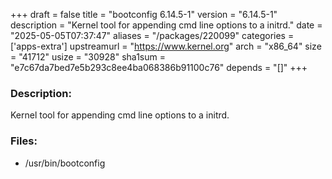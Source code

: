+++
draft = false
title = "bootconfig 6.14.5-1"
version = "6.14.5-1"
description = "Kernel tool for appending cmd line options to a initrd."
date = "2025-05-05T07:37:47"
aliases = "/packages/220099"
categories = ['apps-extra']
upstreamurl = "https://www.kernel.org"
arch = "x86_64"
size = "41712"
usize = "30928"
sha1sum = "e7c67da7bed7e5b293c8ee4ba068386b91100c76"
depends = "[]"
+++
### Description: 
Kernel tool for appending cmd line options to a initrd.

### Files: 
* /usr/bin/bootconfig
